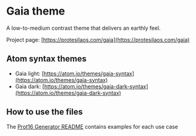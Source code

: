 # Gaia theme

A low-to-medium contrast theme that delivers an earthly feel.

Project page: [https://protesilaos.com/gaia](https://protesilaos.com/gaia)

## Atom syntax themes

- Gaia light: [https://atom.io/themes/gaia-syntax](https://atom.io/themes/gaia-syntax)
- Gaia dark: [https://atom.io/themes/gaia-dark-syntax](https://atom.io/themes/gaia-dark-syntax)

## How to use the files

The [Prot16 Generator README](https://github.com/protesilaos/prot16-generator) contains examples for each use case
